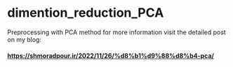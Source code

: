 # dimention_reduction_PCA
Preprocessing with PCA method
for more information visit the detailed post on my blog:
#### https://shmoradpour.ir/2022/11/26/%d8%b1%d9%88%d8%b4-pca/
